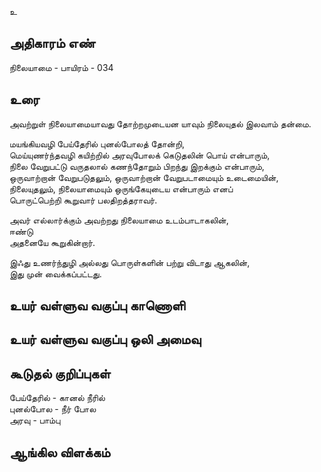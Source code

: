 உ


## அதிகாரம் எண்

நிலையாமை - பாயிரம் - 034

## உரை

அவற்றுள் நிலையாமையாவது தோற்றமுடையன யாவும் நிலையுதல் இலவாம் தன்மை.  

மயங்கியவழி பேய்தேரில் புனல்போலத் தோன்றி,  
மெய்யுணர்ந்தவழி கயிற்றில் அரவுபோலக் கெடுதலின் பொய் என்பாரும்,  
நிலை வேறுபட்டு வருதலால் கணந்தோறும் பிறந்து இறக்கும் என்பாரும்,  
ஒருவாற்றான் வேறுபடுதலும், ஒருவாற்றான் வேறுபடாமையும் உடைமையின்,  
நிலையுதலும், நிலையாமையும் ஒருங்கேயுடைய என்பாரும் எனப்  
பொருட்பெற்றி கூறுவார் பலதிறத்தராவர்.  

அவர் எல்லார்க்கும் அவற்றது நிலையாமை உடம்பாடாகலின்,  
ஈண்டு  
அதனையே கூறுகின்றார்.  

இஃது உணர்ந்துழி அல்லது பொருள்களின் பற்று விடாது ஆகலின்,  
இது முன் வைக்கப்பட்டது.


## உயர் வள்ளுவ வகுப்பு காணொளி


## உயர் வள்ளுவ வகுப்பு ஒலி அமைவு 


## கூடுதல் குறிப்புகள்  

பேய்தேரில் - கானல் நீரில்   
புனல்போல - நீர் போல  
அரவு - பாம்பு   


## ஆங்கில விளக்கம்

